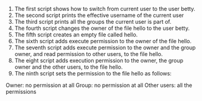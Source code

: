 1. The first script shows how to switch from current user to the user betty.
2. The second script prints the effective username of the current user
3. The third script prints all the groups the current user is part of.
4. The fourth script changes the owner of the file hello to the user betty.
5. The fifth script creates an empty file called hello.
6. The sixth script adds execute permission to the owner of the file hello.
7. The seventh script adds execute permission to the owner and the group owner, and read permission to other users, to the file hello.
8. The eight script adds execution permission to the owner, the group owner and the other users, to the file hello.
9. The ninth script sets the permission to the file hello as follows:

Owner: no permission at all
Group: no permission at all
Other users: all the permissions
